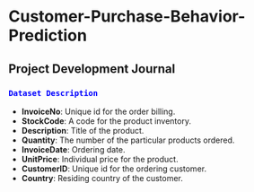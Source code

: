 # Customer-Purchase-Behavior-Prediction

<h2>Project Development Journal</h2>

<h3><code style="color:blue">Dataset Description</code></h3>

<ul>
    <li><strong>InvoiceNo</strong>: Unique id for the order billing.</li>
    <li><strong>StockCode</strong>: A code for the product inventory.</li>
    <li><strong>Description</strong>: Title of the product.</li>
    <li><strong>Quantity</strong>: The number of the particular products ordered.</li>
    <li><strong>InvoiceDate</strong>: Ordering date.</li>
    <li><strong>UnitPrice</strong>: Individual price for the product.</li>
    <li><strong>CustomerID</strong>: Unique id for the ordering customer.</li>
    <li><strong>Country</strong>: Residing country of the customer.</li>
</ul>
